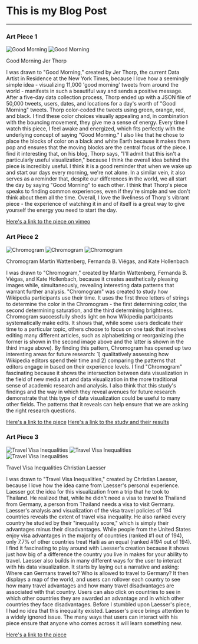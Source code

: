 # This is my Blog Post
------

### Art Piece 1
![Good Morning](images/goodmorning.png?raw=true "Good Morning")
![Good Morning](images/goodmorning2.png?raw=true "Good Morning")

Good Morning
Jer Thorp

I was drawn to "Good Morning," created by Jer Thorp, the current Data Artist in Residence at the New York Times, because I love how a seemingly simple idea - visualizing 11,000 'good morning' tweets from around the world - manifests in such a beautiful way and sends a positive message. After a five-day data collection process, Thorp ended up with a JSON file of 50,000 tweets, users, dates, and locations for a day's worth of "Good Morning" tweets. Thorp color-coded the tweets using green, orange, red, and black. I find these color choices visually appealing and, in combination with the bouncing movement, they give me a sense of energy. Every time I watch this piece, I feel awake and energized, which fits perfectly with the underlying concept of saying "Good Morning." I also like that he chose to place the blocks of color on a black and white Earth because it makes them pop and ensures that the moving blocks are the central focus of the piece.  I find it interesting that, on his blog, Thorp says, "I'll admit that this isn't a particularly useful visualization," because I think the overall idea behind the piece is incredibly useful. I think it is a good reminder that when we wake up and start our days every morning, we're not alone. In a similar vein, it also serves as a reminder that, despite our differences in the world, we all start the day by saying "Good Morning" to each other. I think that Thorp's piece speaks to finding common experiences, even if they're simple and we don't think about them all the time. Overall, I love the liveliness of Thorp's vibrant piece - the experience of watching it in and of itself is a great way to give yourself the energy you need to start the day. 

[Here's a link to the piece on vimeo](https://vimeo.com/6238511)



### Art Piece 2
![Chromogram](images/chromogram.png?raw=true "Chromogram")
![Chromogram](images/chromogram2.png?raw=true "Chromogram")
![Chromogram](images/chromogram3.png?raw=true "Chromogram")

Chromogram
Martin Wattenberg, Fernanda B. Viégas, and Kate Hollenbach

I was drawn to "Chromogram," created by Martin Wattenberg, Fernanda B. Viégas, and Kate Hollenbach, because it creates aesthetically pleasing images while, simultaneously, revealing interesting data patterns that warrant further analysis. "Chromogram" was created to study how Wikipedia participants use their time. It uses the first three letters of strings to determine the color in the Chromogram - the first determining color, the second determining saturation, and the third determining brightness. Chromogram successfully sheds light on how Wikipedia participants systematically make edits. It shows that, while some users dedicate their time to a particular topic, others choose to focus on one task that involves editing many different articles, such as alphabetizing or reorganizing (the former is shown in the second image above and the latter is shown in the third image above). By finding this pattern, Chromogram has opened up two interesting areas for future research: 1) qualitatively assessing how Wikipedia editors spend their time and 2) comparing the patterns that editors engage in based on their experience levels. I find "Chromogram" fascinating because it shows the intersection between data visualization in the field of new media art and data visualization in the more traditional sense of academic research and analysis. I also think that this study's findings and the way in which they reveal avenues for future research demonstrate that this type of data visualization could be useful to many other fields. The patterns that it reveals can help ensure that we are asking the right research questions. 

[Here's a link to the piece](http://hint.fm/projects/chromogram/)
[Here's a link to the study and their results](http://hint.fm/papers/chromograms.pdf)



### Art Piece 3
![Travel Visa Inequalities](images/travelvisainequalities.png?raw=true "Travel Visa Inequalities")
![Travel Visa Inequalities](images/travelvisainequalities2.png?raw=true "Travel Visa Inequalities")
![Travel Visa Inequalities](images/travelvisainequalities3.png?raw=true "Travel Visa Inequalities")

Travel Visa Inequalities 
Christian Laesser

I was drawn to "Travel Visa Inequalities," created by Christian Laesser, because I love how the idea came from Laesser's personal experience. Laesser got the idea for this visualization from a trip that he took to Thailand. He realized that, while he didn't need a visa to travel to Thailand from Germany, a person from Thailand needs a visa to visit Germany. Laesser's analysis and visualization of the visa travel policies of 194 countries reveals the extent of travel visa inequality. He also ranked every country he studied by their "inequality score," which is simply their advantages minus their disadvantages. While people from the United States enjoy visa advantages in the majority of countries (ranked #1 out of 194), only 7.7% of other countries treat Haiti as an equal (ranked #194 out of 194). I find it fascinating to play around with Laesser's creation because it shows just how big of a difference the country you live in makes for your ability to travel. Laesser also builds in many different ways for the user to interact with his data visualization. It starts by laying out a narrative and asking: Where can Germans travel to? Who is allowed to travel to Germany? It then displays a map of the world, and users can rollover each country to see how many travel advantages and how many travel disadvantages are associated with that country. Users can also click on countries to see in which other countries they are awarded an advantage and in which other countries they face disadvantages. Before I stumbled upon Laesser's piece, I had no idea that this inequality existed. Laesser's piece brings attention to a widely ignored issue. The many ways that users can interact with his piece ensure that anyone who comes across it will learn something new. 

[Here's a link to the piece](https://projects.christianlaesser.com/travel-visa-inequality/)
